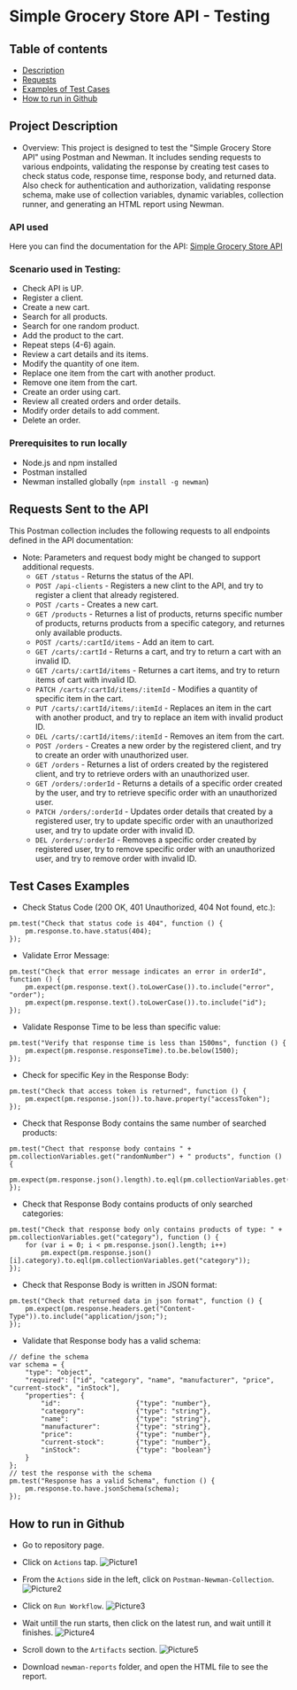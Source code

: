 # Simple Grocery Store API - Testing

## Table of contents
* [Description](#Project-Description)
* [Requests](#Requests-Sent-to-the-API)
* [Examples of Test Cases](#Test-Cases-Examples)
* [How to run in Github](#How-to-run-in-Github)



## Project Description
- Overview: This project is designed to test the "Simple Grocery Store API" using Postman and Newman. It includes sending requests to various endpoints, validating the response by creating test cases to check status code, response time, response body, and returned data. Also check for authentication and authorization, validating response schema, make use of collection variables, dynamic variables, collection runner, and generating an HTML report using Newman.


### API used
  Here you can find the documentation for the API:
  [Simple Grocery Store API](https://github.com/vdespa/Postman-Complete-Guide-API-Testing/blob/main/simple-grocery-store-api.md)


### Scenario used in Testing:
- Check API is UP.
- Register a client.
- Create a new cart.
- Search for all products.
- Search for one random product.
- Add the product to the cart.
- Repeat steps (4-6) again.
- Review a cart details and its items.
- Modify the quantity of one item.
- Replace one item from the cart with another product.
- Remove one item from the cart.
- Create an order using cart.
- Review all created orders and order details.
- Modify order details to add comment.
- Delete an order.


### Prerequisites to run locally
  - Node.js and npm installed
  - Postman installed
  - Newman installed globally (`npm install -g newman`)



## Requests Sent to the API
  This Postman collection includes the following requests to all endpoints defined in the API documentation:
  * Note: Parameters and request body might be changed to support additional requests.
    + `GET /status` - Returns the status of the API.
    + `POST /api-clients` - Registers a new clint to the API, and try to register a client that already registered.
    + `POST /carts` - Creates a new cart.
    + `GET /products` - Returnes a list of products, returns specific number of products, returns products from a specific category, and returnes only available products.
    + `POST /carts/:cartId/items` - Add an item to cart.
    + `GET /carts/:cartId` - Returns a cart, and try to return a cart with an invalid ID.
    + `GET /carts/:cartId/items` - Returnes a cart items, and try to return items of cart with invalid ID.
    + `PATCH /carts/:cartId/items/:itemId` - Modifies a quantity of specific item in the cart.
    + `PUT /carts/:cartId/items/:itemId` - Replaces an item in the cart with another product, and try to replace an item with invalid product ID.
    + `DEL /carts/:cartId/items/:itemId` - Removes an item from the cart.
    + `POST /orders` - Creates a new order by the registered client, and try to create an order with unauthorized user.
    + `GET /orders` - Returnes a list of orders created by the registered client, and try to retrieve orders with an unauthorized user.
    + `GET /orders/:orderId` - Returns a details of a specific order created by the user, and try to retrieve specific order with an unauthorized user.
    + `PATCH /orders/:orderId` - Updates order details that created by a registered user, try to update specific order with an unauthorized user, and try to update order with invalid ID.
    + `DEL /orders/:orderId` - Removes a specific order created by registered user, try to remove specific order with an unauthorized user, and try to remove order with invalid ID.



## Test Cases Examples
+ Check Status Code (200 OK, 401 Unauthorized, 404 Not found, etc.):
```
pm.test("Check that status code is 404", function () {
	pm.response.to.have.status(404);
});
```
+ Validate Error Message:
```
pm.test("Check that error message indicates an error in orderId", function () {
    pm.expect(pm.response.text().toLowerCase()).to.include("error", "order");
    pm.expect(pm.response.text().toLowerCase()).to.include("id");
});
```
+ Validate Response Time to be less than specific value:
```
pm.test("Verify that response time is less than 1500ms", function () {
    pm.expect(pm.response.responseTime).to.be.below(1500);
});
```
+ Check for specific Key in the Response Body:
```
pm.test("Check that access token is returned", function () {
    pm.expect(pm.response.json()).to.have.property("accessToken");
});
```
+ Check that Response Body contains the same number of searched products:
```
pm.test("Chect that response body contains " + pm.collectionVariables.get("randomNumber") + " products", function () {
    pm.expect(pm.response.json().length).to.eql(pm.collectionVariables.get("randomNumber"));
});
```
+ Check that Response Body contains products of only searched categories:
```
pm.test("Check that response body only contains products of type: " + pm.collectionVariables.get("category"), function () {
    for (var i = 0; i < pm.response.json().length; i++)
        pm.expect(pm.response.json()[i].category).to.eql(pm.collectionVariables.get("category"));
});
```
+ Check that Response Body is written in JSON format:
```
pm.test("Check that returned data in json format", function () {
    pm.expect(pm.response.headers.get("Content-Type")).to.include("application/json;");
});
```
+ Validate that Response body has a valid schema:
```
// define the schema
var schema = {
    "type": "object",
    "required": ["id", "category", "name", "manufacturer", "price", "current-stock", "inStock"],
    "properties": {
        "id":                   {"type": "number"},
        "category":             {"type": "string"},
        "name":                 {"type": "string"},
        "manufacturer":         {"type": "string"},
        "price":                {"type": "number"},
        "current-stock":        {"type": "number"},
        "inStock":              {"type": "boolean"}
    }
};
// test the response with the schema
pm.test("Response has a valid Schema", function () {
    pm.response.to.have.jsonSchema(schema);
});
```



## How to run in Github
- Go to repository page.
- Click on `Actions` tap.
 ![Picture1](https://github.com/nourrrhan/GroceryAPI-Testing/assets/70220868/94697b91-dbc0-4d70-8457-a103989daad5)

- From the `Actions` side in the left, click on `Postman-Newman-Collection`.
 ![Picture2](https://github.com/nourrrhan/GroceryAPI-Testing/assets/70220868/772ca450-952c-4742-b217-2191578851a5)

- Click on `Run Workflow`.
 ![Picture3](https://github.com/nourrrhan/GroceryAPI-Testing/assets/70220868/8cbfd101-0167-4e6e-a71c-116bba8ec943)

- Wait untill the run starts, then click on the latest run, and wait untill it finishes.
 ![Picture4](https://github.com/nourrrhan/GroceryAPI-Testing/assets/70220868/eb40ebec-bbfa-4857-b5a8-80c608286f26)

- Scroll down to the `Artifacts` section.
 ![Picture5](https://github.com/nourrrhan/GroceryAPI-Testing/assets/70220868/3e281cc6-58f0-4ce3-80a3-02032322f513)

- Download `newman-reports` folder, and open the HTML file to see the report.




